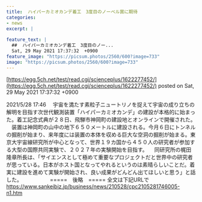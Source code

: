 ```yaml
---
title:  ハイパーカミオカンデ着工　3度目のノーベル賞に期待  
categories:
- news
excerpt: |
  
feature_text: |
  ##  ハイパーカミオカンデ着工　3度目のノー...
  Sat, 29 May 2021 17:37:32  +0900
feature_image: "https://picsum.photos/2560/600?image=733"
image: "https://picsum.photos/2560/600?image=733"
---
```


[https://egg.5ch.net/test/read.cgi/scienceplus/1622277452/](https://egg.5ch.net/test/read.cgi/scienceplus/1622277452/)
posted on Sat, 29 May 2021 17:37:32  +0900

<!--more-->

2021/5/28 17:46 　宇宙を満たす素粒子ニュートリノを捉えて宇宙の成り立ちの解明を目指す次世代観測装置「ハイパーカミオカンデ」の建設が本格的に始まった。着工記念式典が２８日、飛騨市神岡町の建設地とオンラインで開催された。 　装置は神岡町の山中の地下６５０メートルに建設される。今月６日にトンネルの掘削が始まり、来年度には装置の本体を収める巨大な空洞の掘削が始まる。東京大宇宙線研究所が中心となって、世界１９カ国から４５０人の研究者が参加する大型の国際共同実験で、２０２７年の実験開始を目指す。 　同研究所の梶田隆章所長は、「サイエンスとして極めて重要なプロジェクトだと世界中の研究者が思っている。日本がホスト国となってやれるというのは素晴らしいことだ。着実に建設を進めて実験が開始され、良い成果がどんどん出てほしいと思う」と話した。 　　　　　=====　後略　===== 全文は下記URLで https://www.sankeibiz.jp/business/news/210528/cpc2105281746005-n1.htm
